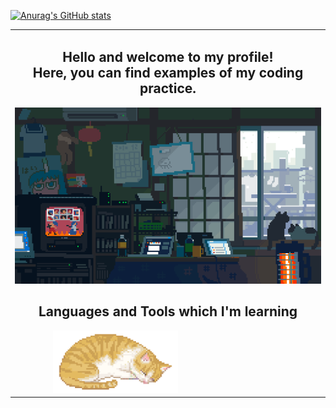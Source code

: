 <table align="center" style="border-collapse: collapse;">
  <tr>
    <td align="center">
      <h2>
        Hello and welcome to my profile! <br />
        Here, you can find examples of my coding practice.
      </h2>
      <div>
        <img
          src="/images/cold-weather.gif"
          alt="room with electronic and laptop and snow in the window"
          width="650"
        />
        <h2>
          Languages and Tools which I'm learning
        </h2>
        <div>
          <img
            src="/images/cat-sleeping.gif"
            alt="cat sleeping"
            width="200"
            style="display: inline-block; margin-right: 20px;"
          />
          <svg
            xmlns="http://www.w3.org/2000/svg"
            viewBox="0 0 128 128"
            width="50"
            height="50"
            style="display: inline-block; margin-right: 20px;"
          >
            <!-- Ваш SVG-код для іконки 1 -->
          </svg>
          <svg
            xmlns="http://www.w3.org/2000/svg"
            viewBox="0 0 128 128"
            width="50"
            height="50"
            style="display: inline-block; margin-right: 20px;"
          >
            <!-- Ваш SVG-код для іконки 2 -->
          </svg>
          <!-- Додавайте інші іконки тут -->
        </div>
      </div>
    </td>
    
  [![Anurag's GitHub stats](https://github-readme-stats.vercel.app/api?username=Serhieie&theme=shadow_blue)](https://github.com/Serhieie/github-readme-stats) 
  </tr>
</table>


